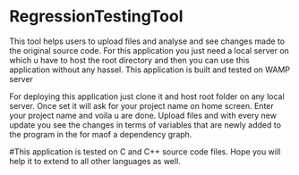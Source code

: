 # RegressionTestingTool
This tool helps users to upload files and analyse and see changes made to the original source code. For this application you just need a local server on which u have to host the root directory and then you can use this application without any hassel. This application is built and tested on WAMP server

For deploying this application just clone it and host root folder on any local server.
Once set it will ask for your project name on home screen.
Enter your project name and voila u are done.
Upload files and with every new update you see the changes in terms of variables that are newly added to the program in the for maof a dependency graph.

#This application is tested on C and C++ source code files. Hope you will help it to extend to all other languages as well.
